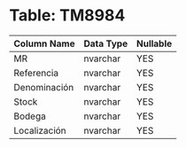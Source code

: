 # Table: TM8984

| Column Name | Data Type | Nullable |
|-------------|-----------|----------|
| MR | nvarchar | YES |
| Referencia | nvarchar | YES |
| Denominación | nvarchar | YES |
| Stock | nvarchar | YES |
| Bodega | nvarchar | YES |
| Localización | nvarchar | YES |
